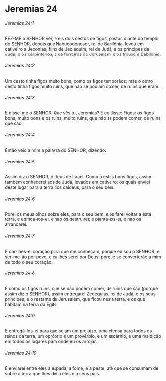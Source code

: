 # Jeremias 24

###### Jeremias 24:1

FEZ-ME o SENHOR ver, e eis dois cestos de figos, postos diante do templo do SENHOR, depois que Nabucodonosor, rei de Babilônia, levou em cativeiro a Jeconias, filho de Jeoiaquim, rei de Judá, e os príncipes de Judá, e os carpinteiros, e os ferreiros de Jerusalém, e os trouxe a Babilônia.

###### Jeremias 24:2

Um cesto tinha figos muito bons, como os figos temporãos; mas o outro cesto tinha figos muito ruins, que não se podiam comer, de ruins que eram.

###### Jeremias 24:3

E disse-me o SENHOR: Que vês tu, Jeremias? E eu disse: Figos: os figos bons, muito bons e os ruins, muito ruins, que não se podem comer, de ruins que são.

###### Jeremias 24:4

Então veio a mim a palavra do SENHOR, dizendo:

###### Jeremias 24:5

Assim diz o SENHOR, o Deus de Israel: Como a estes bons figos, assim também conhecerei aos de Judá, levados em cativeiro; os quais enviei deste lugar para a terra dos caldeus, para o seu bem.

###### Jeremias 24:6

Porei os meus olhos sobre eles, para o seu bem, e os farei voltar a esta terra, e edificá-los-ei, e não os destruirei; e plantá-los-ei, e não os arrancarei.

###### Jeremias 24:7

E dar-lhes-ei coração para que me conheçam, porque eu sou o SENHOR; e ser-me-ão por povo, e eu lhes serei por Deus; porque se converterão a mim de todo o seu coração.

###### Jeremias 24:8

E como os figos ruins, que se não podem comer, de ruins que são (porque assim diz o SENHOR), assim entregarei Zedequias, rei de Judá, e os seus príncipes, e o restante de Jerusalém, que ficou nesta terra, e os que habitam na terra do Egito.

###### Jeremias 24:9

E entregá-los-ei para que sejam um prejuízo, uma ofensa para todos os reinos da terra, um opróbrio e um provérbio, e um escárnio, e uma maldição em todos os lugares para onde eu os arrojar.

###### Jeremias 24:10

E enviarei entre eles a espada, a fome, e a peste, até que se consumam de sobre a terra que lhes dei a eles e a seus pais.

